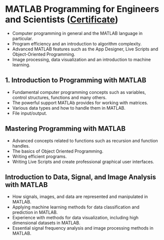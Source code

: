 # MATLAB Programming for Engineers and Scientists ([Certificate](https://www.coursera.org/account/accomplishments/specialization/certificate/GVN48LCNEPZW))

- Computer programming in general and the MATLAB language in particular.
- Program efficiency and an introduction to algorithm complexity.
- Advanced MATLAB features such as the App Designer, Live Scripts and Object-Oriented Programming.
- Image processing, data visualization and an introduction to machine learning.

## 1. Introduction to Programming with MATLAB
- Fundamental computer programming concepts such as variables, control structures, functions and many others.
- The powerful support MATLAb provides for working with matrices.
- Various data types and how to handle them in MATLAB.
- File input/output.

## Mastering Programming with MATLAB
- Advanced concepts related to functions such as recursion and function handles.
- The basics of Object Oriented Programming.
- Writing efficient programs.
- Writing Live Scripts and create professional graphical user interfaces.

## Introduction to Data, Signal, and Image Analysis with MATLAB
- How signals, images, and data are represented and manipulated in MATLAB.
- Applying machine learning methods for data classification and prediction in MATLAB.
- Experience with methods for data visualization, including high dimensional datasets in MATLAB.
- Essential signal frequency analysis and image processing methods in MATLAB.
